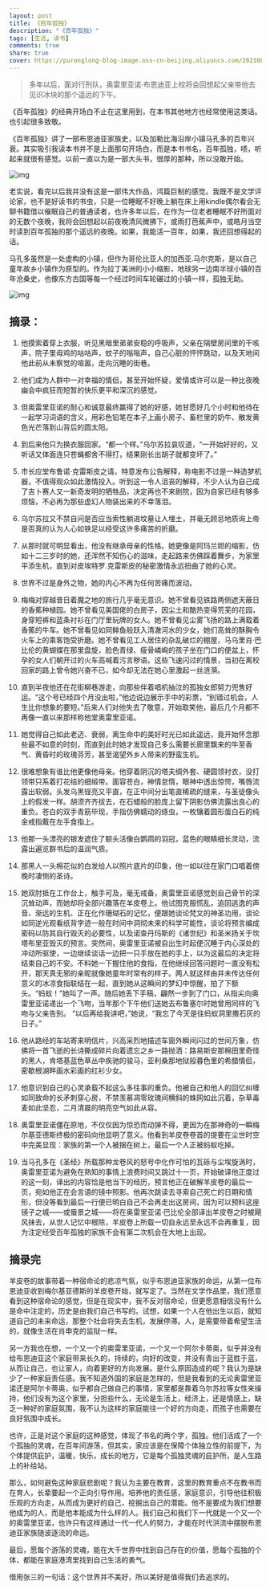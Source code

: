 ```yaml
---
layout: post
title: 《百年孤独》
description: "《百年孤独》"
tags: [生活, 读书]
comments: true
share: true
cover: https://puronglong-blog-image.oss-cn-beijing.aliyuncs.com/20210818130653.png
---
```


<!-- more -->

> 多年以后，面对行刑队，奥雷里亚诺·布恩迪亚上校将会回想起父亲带他去见识冰块的那个遥远的下午。

《百年孤独》的经典开场白不止在这里用到，在本书其他地方也经常使用这类话。也引起很多致敬。

《百年孤独》讲了一部布恩迪亚家族史，以及加勒比海沿岸小镇马孔多的百年兴衰。其实吸引我读本书并不是上面那句开场白，而是本书书名，百年孤独，啧，听起来就很有感觉。以前一直以为是一部大头书，很厚的那种，所以没敢开始。

![img](https://puronglong-blog-image.oss-cn-beijing.aliyuncs.com/20210818132656.png)

老实说，看完以后我并没有这是一部伟大作品，鸿篇巨制的感觉。我既不是文学评论家，也不是好读书的书虫，只是一位睡眠不好晚上躺在床上用kindle偶尔看会无聊书籍借以催眠自己的普通读者，也许多年以后，在作为一位老者睡眠不好所面对的无数个夜晚，我将会回想起以前夜晚清风微拂下，或雨打芭蕉声中，或皓月当空时读到百年孤独的那个遥远的夜晚。如果，我能活一百年，如果，我还回想得起的话。

马孔多虽然是一处虚构的小镇，但作为哥伦比亚人的加西亚.马尔克斯，是以自己童年故乡小镇作为原型的。作为拉丁美洲的小小缩影，地球另一边南半球小镇的百年沧桑史，也像东方古国等每一个经过时间车轮碾过的小镇一样，孤独无助。

![img](https://puronglong-blog-image.oss-cn-beijing.aliyuncs.com/20210818133042.png)

## 摘录：

1. 他摸索着穿上衣服，听见黑暗里弟弟安稳的呼吸声，父亲在隔壁房间里的干咳声，院子里母鸡的咕咕声，蚊子的嗡嗡声，自己心脏的怦怦跳动，以及天地间他此前从未察觉的喧嚣，走向沉睡的街巷。

2. 他们成为人群中一对幸福的情侣，甚至开始怀疑，爱情或许可以是一种比夜晚幽会中疯狂而短暂的快乐更平和深沉的感觉。

3. 但奥雷里亚诺的耐心和诚意最终赢得了她的好感，她甘愿好几个小时和他待在一起学习词语的含义，用彩色铅笔在本子上画小房子、畜栏里的奶牛、散发黄色光芒落到山背后的圆太阳。

4. 到后来他只为换衣服回家。“都一个样。”乌尔苏拉哀叹道，“一开始好好的，又听话又体面连只苍蝇都舍不得打，结果刚长出胡子就都变坏了。”

5. 市长应堂布鲁诺·克雷斯皮之请，特意发布公告解释，称电影不过是一种造梦机器，不值得观众如此激情投入。听到这一令人沮丧的解释，不少人认为自己成了吉卜赛人又一新奇发明的牺牲品，决定再也不来剧院，因为自家已经有够多烦恼，不必再为那些虚幻人物装出来的不幸落泪。

6. 乌尔苏拉又不禁自问是否应当索性躺进坟墓让人埋土，并毫无顾忌地质询上帝是否真的认为人心如铁足以经受这许多痛苦的折磨。

7. 从那时就可明显看出，他没有继承母亲的性格。她更像是阿玛兰妲的缩影，仿如十二三岁时的她，还浑然不知伤心的滋味，走起路来仿佛踩着舞步，为家里平添生机，直到对皮埃特罗.克雷斯皮的秘密激情永远扭曲了她的心灵。

8. 世界不过是身外之物，她的内心不再为任何苦痛而波动。

9. 梅梅对穿越昔日着魔之地的旅行几乎毫无意识。她不曾看见铁路两侧遮天蔽日的香蕉种植园。她不曾看见美国佬的白房子，因尘土和酷热变得荒芜的花园，身穿短裤和蓝条衬衫在门厅里玩牌的女人。她不曾看见尘雾飞扬的路上满载着香蕉的牛车。她不曾看见如同鲱鱼般跃入清澈河水的少女，她们高耸的酥胸令火车上的乘客饱受折磨。她不曾看见工人居住的杂乱破烂的棚屋，马乌里肖·巴比伦的黄蝴蝶在那里盘旋，脸色青绿、瘦骨嶙峋的孩子坐在门口的便盆上，怀孕的女人们朝开过的火车高喊着污言秽语。这些飞速闪过的情景，当初在离校回家的路上曾令她兴奋不已，如今却无法在她心里激起一丝涟漪。

10. 直到半夜他还在花街柳巷游走，向那些伴着唱机抽泣的孤独女郎努力兜售好运。“这个号已经四个月没出啦，”他边说边展示手中的彩票，“别错过机会，人生比你想象的要短。”后来人们对他失去了敬意，开始取笑他，最后几个月都不再像一直以来那样称他堂奥雷里亚诺。

11. 她觉得自己如此老迈、衰弱，离生命中的美好时光已如此遥远，竟开始怀念那些最不如意的时刻，而直到此时她才发现自己多么需要长廊里飘来的牛至香气、黄昏时的玫瑰芬芳，甚至渴望外乡人带来的野蛮生机。

12. 很难想象有谁比他更像他母亲。他穿着阴沉的塔夫绸外套、硬圆领衬衣，没打领带只系着打花结的细缎带。面容苍白，神情怠惰，眼神中透出惊愕，嘴唇流露出软弱。头发乌黑锃亮又平直，在正中间分出笔直稀疏的缝来，与圣徒像头上的假发一样。胡须齐齐拔去，在石蜡般的脸庞上留下阴影仿佛流露出良心的重负。苍白的双手青筋毕现，手指仿佛蠕动的绦虫，一枚镶着圆形蛋白石的纯金戒指戴在左手食指上。

13. 他那一头漂亮的银发遮住了额头活像白鹦鹉的羽冠，蓝色的眼睛细长灵动，流露出遍览群书后的温润气质。

14. 那黑人一头棉花似的白发给人以照片底片的印象，他一如以往在家门口唱着傍晚时凄恻的圣诗。

15. 她双肘抵在工作台上，触手可及，毫无戒备，奥雷里亚诺感觉到自己骨节的深沉耸动声，而她却将全部兴趣落在羊皮卷上。他试图克服慌乱，追回逃逸的声音、渐远的生机、正在化作珊瑚石的记忆，便跟她谈论梵文的神圣功用，谈论如同逆光观看纸背字迹一般在时间中洞彻未来的科学可能性，谈论将预言编成密码以防其自行毁灭的必要性，以及诺查丹玛斯的《诸世纪》和圣米扬关于坎塔布里亚毁灭的预言。突然间，奥雷里亚诺被自出生时起便沉睡于内心深处的冲动所驱使，一边继续谈话一边把一只手放在她的手上，以为这最后的决定将结束自己的不安。不料她一下握住他的食指，在他继续回答问题时一直没有松开，那天真无邪的亲昵就像她童年时常有的样子。两人就这样由并未传达任何意义的冰凉食指联结在一起，直到她从这瞬间的梦幻中惊醒，拍了下额头。“蚂蚁！”她叫了一声。随后她丢下手稿，翩然一步到了门口，从指尖向奥雷里亚诺递出一个飞吻，当年那个下午他们送她去布鲁塞尔时她曾用同样的飞吻与父亲告别。 “以后再给我讲吧，”她说，“我忘了今天是往蚂蚁洞里撒石灰的日子。”

16. 他从路经的车站寄来明信片，兴高采烈地描述车窗外瞬间闪过的世间万象，仿佛将一首飞逝的长诗撕成碎片向着遗忘之乡一路抛洒：路易斯安那棉田里奇怪的黑人，肯塔基蓝色草丛中疾驰的骏马，亚利桑那地狱般暮色里的希腊情侣，密歇根湖畔画水彩画的红衫少女。

17. 他意识到自己的心灵承载不起这么多往事的重负。他被自己和他人的回忆纠缠如同致命的长矛刺穿心房，不禁羡慕凋零玫瑰间横斜的蛛网如此沉着，杂草毒麦如此坚忍，二月清晨的明亮空气如此从容。

18. 奥雷里亚诺僵在原地，不仅仅因为惊恐而动弹不得，更因为在那神奇的一瞬梅尔基亚德斯终极的密码向他显明了意义。他看到羊皮卷卷首的提要在尘世时空中完美显现：家族的第一个人被捆在树上，最后一个人正被蚂蚁吃掉。

19. 当马孔多在《圣经》所载那种龙卷风的怒号中化作可怕的瓦砾与尘埃旋涡时，奥雷里亚诺为避免在熟知的事情上浪费时间又跳过十一页，开始破译他正度过的这一刻，译出的内容恰是他当下的经历，预言他正在破解羊皮卷的最后一页，宛如他正在会言语的镜中照影。他再次跳读去寻索自己死亡的日期和情形，但没等看到最后一行便已明白自己不会再走出这房间，因为可以预料这座镜子之城——或蜃景之城——将在奥雷里亚诺·巴比伦全部译出羊皮卷之时被飓风抹去，从世人记忆中根除，羊皮卷上所载一切自永远至永远不会再重复，因为注定经受百年孤独的家族不会有第二次机会在大地上出现。

## 摘录完

羊皮卷的故事带着一种宿命论的悲凉气氛，似乎布恩迪亚家族的命运，从第一位布恩迪亚收到梅尔基亚德斯的羊皮卷开始，就写定了。当然在文学作品里，我们愿意看到这种宿命论的感觉，但是在现实中，我不反对宿命论，但更愿意相信没有什么是命中注定的，历史是由我们自己书写的。试想，如果一个人在他出生以后，就知道自己的未来命运，那整个社会将失去生机，发展停滞。人，是需要带着希望生活的，就像生活在肖申克的监狱一样。

另一方我也在想，一个又一个的奥雷里亚诺，一个又一个阿尔卡蒂奥，似乎并没有给布恩迪亚这个家庭带来长久的，持续的，向好的改变，并没有青出于蓝胜于蓝，从而让自己，也让家人，向着更好的方向发展。是什么原因造成的呢？我认为是缺少了一种家庭责任感。我不知道外国的家庭是怎样的，但是我看到的无论奥雷里亚诺还是阿尔卡蒂奥，似乎都自己做自己的事情，家里都是靠着乌尔苏拉等女性来操持，他们没有为这个家里，分担些什么，无论是生活上，经济上，还是情感上，缺乏一种好的家庭氛围，我不认为这样的家庭能往一个好的方向走，而孩子也需要在良好氛围中成长。

也许，正是对这个家庭的这种感觉，体现了书名的两个字，孤独。他们活成了一个个孤独的灵魂，在百年间游荡，但其实，家应该是在保障个体独立性的前提下，为个体提供庇护，温暖，快乐，成长的地方，它是每个孤独灵魂的庇护所，是人生路上的补给站。

那么，如何避免这种家庭悲剧呢？我认为主要在教育，这里的教育重点不在教书而在育人，长辈要起一个正向引导作用。培养他的责任感，家庭意识，引导他往积极乐观的方向走，从而成为更好的自己，挖掘出自己的潜能。他不是要成为我们想要他成为的人，而是他本能成为什么样的人。我们自己和我们下一代就是一个又一个的奥雷里亚诺，也许只有这样通过一代一代人的努力，才能在时代洪流中摆脱布恩迪亚家族随波逐流的命运。

最后，愿每个游荡的灵魂，能在大千世界中找到自己存在的价值，愿每个孤独的个体，都能在家庭港湾里找到自己生活的勇气。

借用张三的一句话：这个世界并不美好，所以美好是值得我们去追求的。
